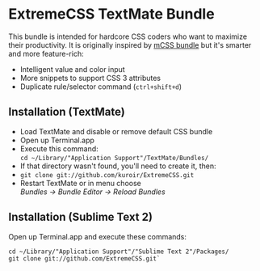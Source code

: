 # ExtremeCSS TextMate Bundle

This bundle is intended for hardcore CSS coders who want to maximize
their productivity. It is originally inspired by
[mCSS bundle](https://github.com/minimaldesign/mCSS.tmbundle)
but it's smarter and more feature-rich:

* Intelligent value and color input
* More snippets to support CSS 3 attributes
* Duplicate rule/selector command (`ctrl+shift+d`)


## Installation (TextMate)

* Load TextMate and disable or remove default CSS bundle
* Open up Terminal.app
* Execute this command:  
  `cd ~/Library/"Application Support"/TextMate/Bundles/`
* If that directory wasn't found, you'll need to create it, then:
* `git clone git://github.com/kuroir/ExtremeCSS.git`
* Restart TextMate or in menu choose  
  *Bundles -> Bundle Editor -> Reload Bundles*
  
## Installation (Sublime Text 2)

Open up Terminal.app and execute these commands:

    cd ~/Library/"Application Support"/"Sublime Text 2"/Packages/
    git clone git://github.com/ExtremeCSS.git`
